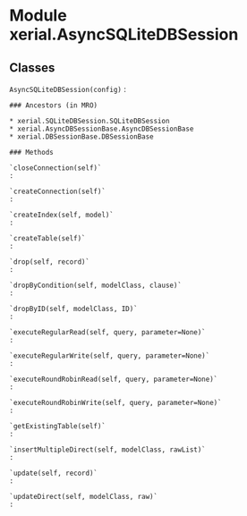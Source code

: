 Module xerial.AsyncSQLiteDBSession
==================================

Classes
-------

`AsyncSQLiteDBSession(config)`
:   

    ### Ancestors (in MRO)

    * xerial.SQLiteDBSession.SQLiteDBSession
    * xerial.AsyncDBSessionBase.AsyncDBSessionBase
    * xerial.DBSessionBase.DBSessionBase

    ### Methods

    `closeConnection(self)`
    :

    `createConnection(self)`
    :

    `createIndex(self, model)`
    :

    `createTable(self)`
    :

    `drop(self, record)`
    :

    `dropByCondition(self, modelClass, clause)`
    :

    `dropByID(self, modelClass, ID)`
    :

    `executeRegularRead(self, query, parameter=None)`
    :

    `executeRegularWrite(self, query, parameter=None)`
    :

    `executeRoundRobinRead(self, query, parameter=None)`
    :

    `executeRoundRobinWrite(self, query, parameter=None)`
    :

    `getExistingTable(self)`
    :

    `insertMultipleDirect(self, modelClass, rawList)`
    :

    `update(self, record)`
    :

    `updateDirect(self, modelClass, raw)`
    :